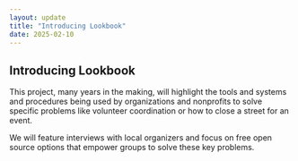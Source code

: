 ```yaml
---
layout: update
title: "Introducing Lookbook"
date: 2025-02-10
---
```


## Introducing Lookbook

This project, many years in the making, will highlight the tools and systems and procedures being used by organizations and nonprofits to solve specific problems like volunteer coordination or how to close a street for an event.

We will feature interviews with local organizers and focus on free open source options that empower groups to solve these key problems.
